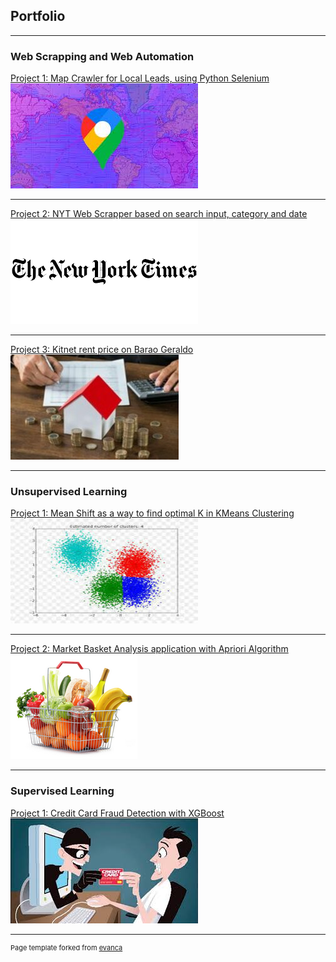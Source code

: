 ## Portfolio

---

### Web Scrapping and Web Automation

[Project 1: Map Crawler for Local Leads, using Python Selenium](pdf/mapcrawler.pdf)
<img src="images/map.jpeg?raw=true"/>

---

[Project 2: NYT Web Scrapper based on search input, category and date](pdf/nyt_scrape.pdf)
<img src="images/nyt.png?raw=true"/>

---

[Project 3: Kitnet rent price on Barao Geraldo](https://www.kaggle.com/carfonrod/barao-geraldo-rent)
<img src="images/aluguel.jpg?raw=true"/>

---

### Unsupervised Learning

[Project 1: Mean Shift as a way to find optimal K in KMeans Clustering](https://www.kaggle.com/carfonrod/mean-shift)
<img src="images/mean_shift.jpeg?raw=true"/>

---

[Project 2: Market Basket Analysis application with Apriori Algorithm](https://www.kaggle.com/carfonrod/mba-on-grocery-dataset)
<img src="images/mba.png?raw=true"/>

---

### Supervised Learning

[Project 1: Credit Card Fraud Detection with XGBoost](https://www.kaggle.com/carfonrod/credfraud)
<img src="images/creditfraud.jpeg?raw=true"/>

---

<link href="https://cdn.jsdelivr.net/npm/@n8n/chat/dist/style.css" rel="stylesheet" />
<script type="module">
        import { createChat } from 'https://cdn.jsdelivr.net/npm/@n8n/chat/dist/chat.bundle.es.js';

        createChat({
                webhookUrl: 'https://12fc-2804-1b3-a800-126f-212d-33d0-b2a9-a853.ngrok-free.app/webhook/b62953ac-14e0-4208-a26d-937d2027f65f/chat'
        });
</script>



<p style="font-size:11px">Page template forked from <a href="https://github.com/evanca/quick-portfolio">evanca</a></p>
